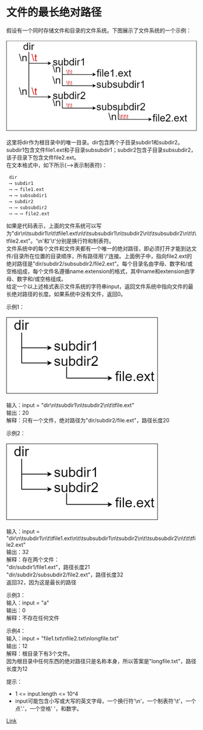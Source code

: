 <h1>文件的最长绝对路径</h1>

假设有一个同时存储文件和目录的文件系统。下图展示了文件系统的一个示例：</br>
</br>![](./image/1.jpeg)</br></br>
这里将dir作为根目录中的唯一目录。dir包含两个子目录subdir1和subdir2。subdir1包含文件file1.ext和子目录subsubdir1；subdir2包含子目录subsubdir2，该子目录下包含文件file2.ext。</br>
在文本格式中，如下所示(⟶表示制表符)：</br>

     dir
     ⟶ subdir1
     ⟶ ⟶ file1.ext
     ⟶ ⟶ subsubdir1
     ⟶ subdir2
     ⟶ ⟶ subsubdir2
     ⟶ ⟶ ⟶ file2.ext

如果是代码表示，上面的文件系统可以写为"dir\n\tsubdir1\n\t\tfile1.ext\n\t\tsubsubdir1\n\tsubdir2\n\t\tsubsubdir2\n\t\t\tfile2.ext"。'\n'和'\t'分别是换行符和制表符。</br>
文件系统中的每个文件和文件夹都有一个唯一的绝对路径，即必须打开才能到达文件/目录所在位置的目录顺序，所有路径用'/'连接。上面例子中，指向file2.ext的绝对路径是"dir/subdir2/subsubdir2/file2.ext"。每个目录名由字母、数字和/或空格组成，每个文件名遵循name.extension的格式，其中name和extension由字母、数字和/或空格组成。</br>
给定一个以上述格式表示文件系统的字符串input，返回文件系统中指向文件的最长绝对路径的长度。如果系统中没有文件，返回0。</br>

示例1：</br>
</br>![](./image/2.jpeg)</br></br>
输入：input = "dir\n\tsubdir1\n\tsubdir2\n\t\tfile.ext"</br>
输出：20</br>
解释：只有一个文件，绝对路径为"dir/subdir2/file.ext"，路径长度20</br>

示例2：</br>
</br>![](./image/2.jpeg)</br></br>
输入：input = "dir\n\tsubdir1\n\t\tfile1.ext\n\t\tsubsubdir1\n\tsubdir2\n\t\tsubsubdir2\n\t\t\tfile2.ext"</br>
输出：32</br>
解释：存在两个文件：</br>
"dir/subdir1/file1.ext"，路径长度21</br>
"dir/subdir2/subsubdir2/file2.ext"，路径长度32</br>
返回32，因为这是最长的路径</br>

示例3：</br>
输入：input = "a"</br>
输出：0</br>
解释：不存在任何文件</br>

示例4：</br>
输入：input = "file1.txt\nfile2.txt\nlongfile.txt"</br>
输出：12</br>
解释：根目录下有3个文件。</br>
因为根目录中任何东西的绝对路径只是名称本身，所以答案是"longfile.txt"，路径长度为12</br>

提示：
- 1 <= input.length <= 10^4
- input可能包含小写或大写的英文字母，一个换行符'\n'，一个制表符'\t'，一个点'.'，一个空格' '，和数字。

[Link](https://leetcode.cn/problems/longest-absolute-file-path/)